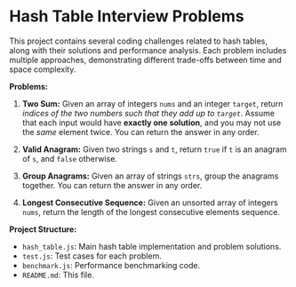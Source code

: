 # Hash Table Interview Problems

This project contains several coding challenges related to hash tables, along with their solutions and performance analysis.  Each problem includes multiple approaches, demonstrating different trade-offs between time and space complexity.

**Problems:**

1. **Two Sum:** Given an array of integers `nums` and an integer `target`, return *indices of the two numbers such that they add up to `target`*.  Assume that each input would have **exactly one solution**, and you may not use the *same* element twice.  You can return the answer in any order.

2. **Valid Anagram:** Given two strings `s` and `t`, return `true` if `t` is an anagram of `s`, and `false` otherwise.

3. **Group Anagrams:** Given an array of strings `strs`, group the anagrams together. You can return the answer in any order.

4. **Longest Consecutive Sequence:** Given an unsorted array of integers `nums`, return the length of the longest consecutive elements sequence.


**Project Structure:**

- `hash_table.js`: Main hash table implementation and problem solutions.
- `test.js`: Test cases for each problem.
- `benchmark.js`: Performance benchmarking code.
- `README.md`: This file.